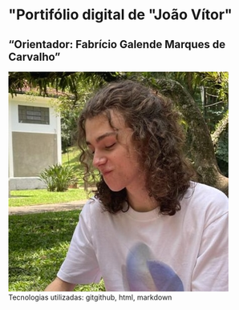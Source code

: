 <h1>"Portifólio digital de "João Vítor"</h1>
  <h2> “Orientador: Fabrício Galende Marques de Carvalho” </h2>
<body>
<img src="fotogit.jpg">
<section>Tecnologias utilizadas: gitgithub, html, markdown </section>


